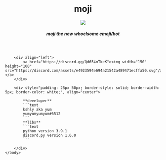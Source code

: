<!--[![Anurag's github stats](https://github-readme-stats.vercel.app/api?username=yumm-b612&theme=onedark&show_icons=true)](https://github.com/anuraghazra/github-readme-stats) [![Top Langs](https://github-readme-stats.vercel.app/api/top-langs/?username=yumm-b612&layout=compact&theme=onedark)](https://github.com/anuraghazra/github-readme-stats)-->
<!DOCTYPE html>
<html>
    <body>
        <div style="padding: 25px 50px;", align="center">
            <h1>moji</h1>
            <img src="https://user-images.githubusercontent.com/75433579/110415389-c5942180-805f-11eb-8488-5aa3eaa5761c.png"/>
            <h5>moji the new whoelsome emoji/bot</h5>
        </div>

        <div align="left">
            <a href="https://discord.gg/Qd654mTkeK"><img width="150" height="100" src="https://discord.com/assets/e4923594e694a21542a489471ecffa50.svg"/></a>
        </div>

        <div style="padding: 25px 50px; border-style: solid; border-width: 5px; border-color: white;", align="center">

            **developer** 
            ```text
            kshly aka yum
            yumyumyumyum#6512
            ```
            **libs**
            ```text
            python version 3.9.1
            discord.py version 1.6.0
            ```
        
        </div>
    </body>
</html>

 

